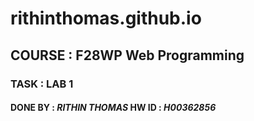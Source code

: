 # rithinthomas.github.io
## COURSE : F28WP Web Programming
### TASK : LAB 1
#### __DONE BY__ : *RITHIN THOMAS* __HW ID__ : *H00362856*
